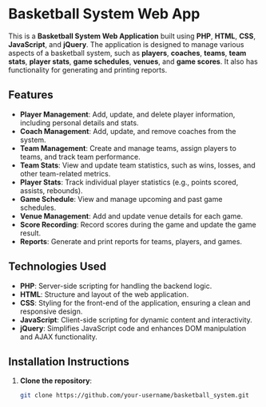 # Basketball System Web App

This is a **Basketball System Web Application** built using **PHP**, **HTML**, **CSS**, **JavaScript**, and **jQuery**. The application is designed to manage various aspects of a basketball system, such as **players**, **coaches**, **teams**, **team stats**, **player stats**, **game schedules**, **venues**, and **game scores**. It also has functionality for generating and printing reports.

## Features

- **Player Management**: Add, update, and delete player information, including personal details and stats.
- **Coach Management**: Add, update, and remove coaches from the system.
- **Team Management**: Create and manage teams, assign players to teams, and track team performance.
- **Team Stats**: View and update team statistics, such as wins, losses, and other team-related metrics.
- **Player Stats**: Track individual player statistics (e.g., points scored, assists, rebounds).
- **Game Schedule**: View and manage upcoming and past game schedules.
- **Venue Management**: Add and update venue details for each game.
- **Score Recording**: Record scores during the game and update the game result.
- **Reports**: Generate and print reports for teams, players, and games.

## Technologies Used

- **PHP**: Server-side scripting for handling the backend logic.
- **HTML**: Structure and layout of the web application.
- **CSS**: Styling for the front-end of the application, ensuring a clean and responsive design.
- **JavaScript**: Client-side scripting for dynamic content and interactivity.
- **jQuery**: Simplifies JavaScript code and enhances DOM manipulation and AJAX functionality.

## Installation Instructions

1. **Clone the repository**:
   ```bash
   git clone https://github.com/your-username/basketball_system.git

